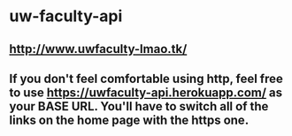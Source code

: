 # uw-faculty-api

## http://www.uwfaculty-lmao.tk/

## If you don't feel comfortable using http, feel free to use https://uwfaculty-api.herokuapp.com/ as your BASE URL. You'll have to switch all of the links on the home page with the https one.
